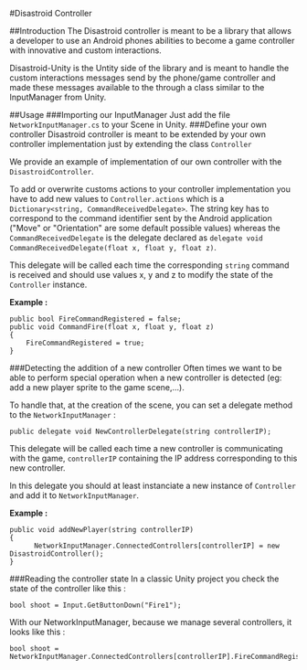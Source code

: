 #Disastroid Controller

##Introduction
The Disastroid controller is meant to be a library that allows a developer to use an Android phones abilities to become a game controller with innovative and custom interactions.

Disastroid-Unity is the Untity side of the library and is meant to handle the custom interactions messages send by the phone/game controller and made these messages available to the through a class similar to the InputManager from Unity.

##Usage
###Importing our InputManager
Just add the file `NetworkInputManager.cs` to your Scene in Unity.
###Define your own controller
Disastroid controller is meant to be extended by your own controller implementation just by extending the class `Controller`

We provide an example of implementation of our own controller with the `DisastroidController`.

To add or overwrite customs actions to your controller implementation you have to add new values to `Controller.actions` which is a `Dictionary<string, CommandReceivedDelegate>`. The string key has to correspond to the command identifier sent by the Android application ("Move" or "Orientation" are some default possible values) whereas the `CommandReceivedDelegate` is the delegate declared as `delegate void CommandReceivedDelegate(float x, float y, float z)`.

This delegate will be called each time the corresponding `string` command is received and should use values x, y and z to modify the state of the `Controller` instance.

**Example :**

    public bool FireCommandRegistered = false;
    public void CommandFire(float x, float y, float z)
    {
        FireCommandRegistered = true;
    }


###Detecting the addition of a new controller
Often times we want to be able to perform special operation when a new controller is detected (eg: add a new player sprite to the game scene,...).

To handle that, at the creation of the scene, you can set a delegate method to the `NetworkInputManager` : 

`public delegate void NewControllerDelegate(string controllerIP);`

This delegate will be called each time a new controller is communicating with the game, `controllerIP` containing the IP address corresponding to this new controller.

In this delegate you should at least instanciate a new instance of `Controller` and add it to `NetworkInputManager`.

**Example :**

    public void addNewPlayer(string controllerIP)
    {
          NetworkInputManager.ConnectedControllers[controllerIP] = new DisastroidController();
    }

###Reading the controller state
In a classic Unity project you check the state of the controller like this :


    bool shoot = Input.GetButtonDown("Fire1");

With our NetworkInputManager, because we manage several controllers, it looks like this :

    bool shoot = NetworkInputManager.ConnectedControllers[controllerIP].FireCommandRegistered;
